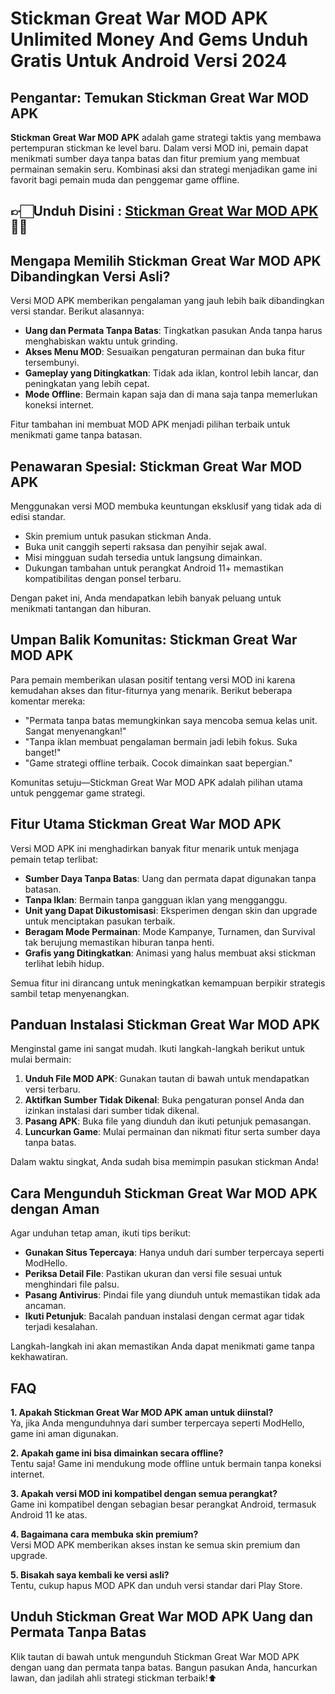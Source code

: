 # Stickman Great War MOD APK Unlimited Money And Gems Unduh Gratis Untuk Android Versi 2024

## Pengantar: Temukan Stickman Great War MOD APK  
**Stickman Great War MOD APK** adalah game strategi taktis yang membawa pertempuran stickman ke level baru. Dalam versi MOD ini, pemain dapat menikmati sumber daya tanpa batas dan fitur premium yang membuat permainan semakin seru. Kombinasi aksi dan strategi menjadikan game ini favorit bagi pemain muda dan penggemar game offline.  


## 👉🏻Unduh Disini : [Stickman Great War MOD APK](https://modhello.com/stickman-great-war/)👌🏻

## Mengapa Memilih Stickman Great War MOD APK Dibandingkan Versi Asli?  
Versi MOD APK memberikan pengalaman yang jauh lebih baik dibandingkan versi standar. Berikut alasannya:  

- **Uang dan Permata Tanpa Batas**: Tingkatkan pasukan Anda tanpa harus menghabiskan waktu untuk grinding.  
- **Akses Menu MOD**: Sesuaikan pengaturan permainan dan buka fitur tersembunyi.  
- **Gameplay yang Ditingkatkan**: Tidak ada iklan, kontrol lebih lancar, dan peningkatan yang lebih cepat.  
- **Mode Offline**: Bermain kapan saja dan di mana saja tanpa memerlukan koneksi internet.  

Fitur tambahan ini membuat MOD APK menjadi pilihan terbaik untuk menikmati game tanpa batasan.  

## Penawaran Spesial: Stickman Great War MOD APK  
Menggunakan versi MOD membuka keuntungan eksklusif yang tidak ada di edisi standar.  

- Skin premium untuk pasukan stickman Anda.  
- Buka unit canggih seperti raksasa dan penyihir sejak awal.  
- Misi mingguan sudah tersedia untuk langsung dimainkan.  
- Dukungan tambahan untuk perangkat Android 11+ memastikan kompatibilitas dengan ponsel terbaru.  

Dengan paket ini, Anda mendapatkan lebih banyak peluang untuk menikmati tantangan dan hiburan.  

## Umpan Balik Komunitas: Stickman Great War MOD APK  
Para pemain memberikan ulasan positif tentang versi MOD ini karena kemudahan akses dan fitur-fiturnya yang menarik. Berikut beberapa komentar mereka:  

- "Permata tanpa batas memungkinkan saya mencoba semua kelas unit. Sangat menyenangkan!"  
- "Tanpa iklan membuat pengalaman bermain jadi lebih fokus. Suka banget!"  
- "Game strategi offline terbaik. Cocok dimainkan saat bepergian."  

Komunitas setuju—Stickman Great War MOD APK adalah pilihan utama untuk penggemar game strategi.  

## Fitur Utama Stickman Great War MOD APK  
Versi MOD APK ini menghadirkan banyak fitur menarik untuk menjaga pemain tetap terlibat:  

- **Sumber Daya Tanpa Batas**: Uang dan permata dapat digunakan tanpa batasan.  
- **Tanpa Iklan**: Bermain tanpa gangguan iklan yang mengganggu.  
- **Unit yang Dapat Dikustomisasi**: Eksperimen dengan skin dan upgrade untuk menciptakan pasukan terbaik.  
- **Beragam Mode Permainan**: Mode Kampanye, Turnamen, dan Survival tak berujung memastikan hiburan tanpa henti.  
- **Grafis yang Ditingkatkan**: Animasi yang halus membuat aksi stickman terlihat lebih hidup.  

Semua fitur ini dirancang untuk meningkatkan kemampuan berpikir strategis sambil tetap menyenangkan.  

## Panduan Instalasi Stickman Great War MOD APK  
Menginstal game ini sangat mudah. Ikuti langkah-langkah berikut untuk mulai bermain:  

1. **Unduh File MOD APK**: Gunakan tautan di bawah untuk mendapatkan versi terbaru.  
2. **Aktifkan Sumber Tidak Dikenal**: Buka pengaturan ponsel Anda dan izinkan instalasi dari sumber tidak dikenal.  
3. **Pasang APK**: Buka file yang diunduh dan ikuti petunjuk pemasangan.  
4. **Luncurkan Game**: Mulai permainan dan nikmati fitur serta sumber daya tanpa batas.  

Dalam waktu singkat, Anda sudah bisa memimpin pasukan stickman Anda!  

## Cara Mengunduh Stickman Great War MOD APK dengan Aman  
Agar unduhan tetap aman, ikuti tips berikut:  

- **Gunakan Situs Tepercaya**: Hanya unduh dari sumber terpercaya seperti ModHello.  
- **Periksa Detail File**: Pastikan ukuran dan versi file sesuai untuk menghindari file palsu.  
- **Pasang Antivirus**: Pindai file yang diunduh untuk memastikan tidak ada ancaman.  
- **Ikuti Petunjuk**: Bacalah panduan instalasi dengan cermat agar tidak terjadi kesalahan.  

Langkah-langkah ini akan memastikan Anda dapat menikmati game tanpa kekhawatiran.  

## FAQ  
**1. Apakah Stickman Great War MOD APK aman untuk diinstal?**  
Ya, jika Anda mengunduhnya dari sumber terpercaya seperti ModHello, game ini aman digunakan.  

**2. Apakah game ini bisa dimainkan secara offline?**  
Tentu saja! Game ini mendukung mode offline untuk bermain tanpa koneksi internet.  

**3. Apakah versi MOD ini kompatibel dengan semua perangkat?**  
Game ini kompatibel dengan sebagian besar perangkat Android, termasuk Android 11 ke atas.  

**4. Bagaimana cara membuka skin premium?**  
Versi MOD APK memberikan akses instan ke semua skin premium dan upgrade.  

**5. Bisakah saya kembali ke versi asli?**  
Tentu, cukup hapus MOD APK dan unduh versi standar dari Play Store.  

## Unduh Stickman Great War MOD APK Uang dan Permata Tanpa Batas  
Klik tautan di bawah untuk mengunduh Stickman Great War MOD APK dengan uang dan permata tanpa batas. Bangun pasukan Anda, hancurkan lawan, dan jadilah ahli strategi stickman terbaik!⬆️
